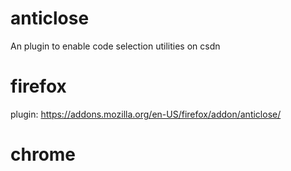 # anticlose
An plugin to  enable code selection utilities on csdn

# firefox
plugin: https://addons.mozilla.org/en-US/firefox/addon/anticlose/

# chrome
